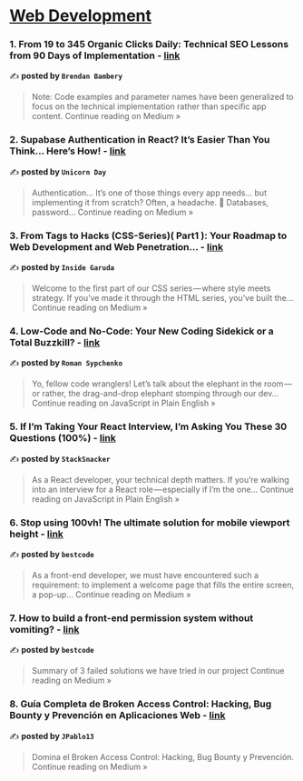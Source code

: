 
<h1><a href=https://medium.com/tag/web-development/recommended target="_blank" rel="noopener noreferrer">Web Development</a></h1>
<h3>1. From 19 to 345 Organic Clicks Daily: Technical SEO Lessons from 90 Days of Implementation - <a href="https://medium.com/@brendan_bambery/from-19-to-345-organic-clicks-daily-technical-seo-lessons-from-90-days-of-implementation-9aa6f6538441?source=rss------web_development-5" target="_blank" rel="noopener noreferrer">link</a></h3>

✍️ **posted by `Brendan Bambery`**

<blockquote>Note: Code examples and parameter names have been generalized to focus on the technical implementation rather than specific app content.
Continue reading on Medium »</blockquote>

<h3>2. Supabase Authentication in React? It’s Easier Than You Think… Here’s How! - <a href="https://medium.com/@wl8380/supabase-authentication-in-react-its-easier-than-you-think-here-s-how-e5bb9c6dc549?source=rss------web_development-5" target="_blank" rel="noopener noreferrer">link</a></h3>

✍️ **posted by `Unicorn Day`**

<blockquote>Authentication… It’s one of those things every app needs… but implementing it from scratch? Often, a headache. 🤯 Databases, password…
Continue reading on Medium »</blockquote>

<h3>3.  From Tags to Hacks (CSS-Series)( Part1 ): Your Roadmap to Web Development and Web Penetration… - <a href="https://medium.com/@Inside-Garuda/from-tags-to-hacks-css-series-part1-your-roadmap-to-web-development-and-web-penetration-d4f944c2a173?source=rss------web_development-5" target="_blank" rel="noopener noreferrer">link</a></h3>

✍️ **posted by `Inside Garuda`**

<blockquote>Welcome to the first part of our CSS series — where style meets strategy. If you’ve made it through the HTML series, you’ve built the…
Continue reading on Medium »</blockquote>

<h3>4. Low-Code and No-Code: Your New Coding Sidekick or a Total Buzzkill? - <a href="https://javascript.plainenglish.io/low-code-and-no-code-your-new-coding-sidekick-or-a-total-buzzkill-ac8d6d20a69a?source=rss------web_development-5" target="_blank" rel="noopener noreferrer">link</a></h3>

✍️ **posted by `Roman Sypchenko`**

<blockquote>Yo, fellow code wranglers! Let’s talk about the elephant in the room — or rather, the drag-and-drop elephant stomping through our dev…
Continue reading on JavaScript in Plain English »</blockquote>

<h3>5. If I’m Taking Your React Interview, I’m Asking You These 30 Questions (100%) - <a href="https://javascript.plainenglish.io/if-im-taking-your-react-interview-i-m-asking-you-these-30-questions-100-91633955c95b?source=rss------web_development-5" target="_blank" rel="noopener noreferrer">link</a></h3>

✍️ **posted by `StackSnacker`**

<blockquote>As a React developer, your technical depth matters. If you’re walking into an interview for a React role — especially if I’m the one…
Continue reading on JavaScript in Plain English »</blockquote>

<h3>6. Stop using 100vh! The ultimate solution for mobile viewport height - <a href="https://medium.com/@bestowensss/stop-using-100vh-the-ultimate-solution-for-mobile-viewport-height-6a27a63be887?source=rss------web_development-5" target="_blank" rel="noopener noreferrer">link</a></h3>

✍️ **posted by `bestcode`**

<blockquote>As a front-end developer, we must have encountered such a requirement: to implement a welcome page that fills the entire screen, a pop-up…
Continue reading on Medium »</blockquote>

<h3>7. How to build a front-end permission system without vomiting? - <a href="https://medium.com/@bestowensss/how-to-build-a-front-end-permission-system-without-vomiting-40d28e298c1c?source=rss------web_development-5" target="_blank" rel="noopener noreferrer">link</a></h3>

✍️ **posted by `bestcode`**

<blockquote>Summary of 3 failed solutions we have tried in our project
Continue reading on Medium »</blockquote>

<h3>8. Guía Completa de Broken Access Control: Hacking, Bug Bounty y Prevención en Aplicaciones Web - <a href="https://medium.com/@jpablo13/gu%C3%ADa-completa-de-broken-access-control-hacking-bug-bounty-y-prevenci%C3%B3n-en-aplicaciones-web-164103fa8cd1?source=rss------web_development-5" target="_blank" rel="noopener noreferrer">link</a></h3>

✍️ **posted by `JPablo13`**

<blockquote>Domina el Broken Access Control: Hacking, Bug Bounty y Prevención.
Continue reading on Medium »</blockquote>

